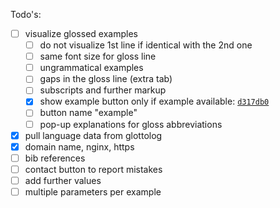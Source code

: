 Todo's:

- [ ] visualize glossed examples
  - [ ] do not visualize 1st line if identical with the 2nd one
  - [ ] same font size for gloss line
  - [ ] ungrammatical examples
  - [ ] gaps in the gloss line (extra tab)
  - [ ] subscripts and further markup
  - [x] show example button only if example available: [`d317db0`](https://github.com/lxynk/nmdb/commit/d317db025cb7708a4b64d371570760c8034942ee)
  - [ ] button name "example"
  - [ ] pop-up explanations for gloss abbreviations
- [x] pull language data from glottolog
- [x] domain name, nginx, https
- [ ] bib references
- [ ] contact button to report mistakes
- [ ] add further values
- [ ] multiple parameters per example
